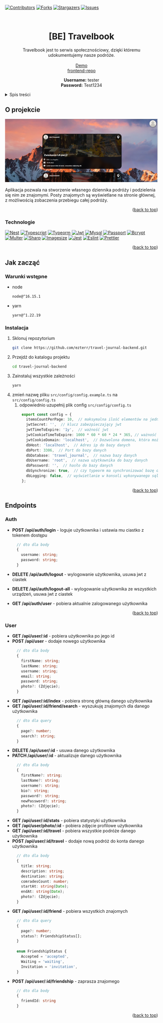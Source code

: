 <div id="top"></div>
<!--
*** Thanks for checking out the Best-README-Template. If you have a suggestion
*** that would make this better, please fork the repo and create a pull request
*** or simply open an issue with the tag "enhancement".
*** Don't forget to give the project a star!
*** Thanks again! Now go create something AMAZING! :D
-->



<!-- PROJECT SHIELDS -->
<!--
*** I'm using markdown "reference style" links for readability.
*** Reference links are enclosed in brackets [ ] instead of parentheses ( ).
*** See the bottom of this document for the declaration of the reference variables
*** for contributors-url, forks-url, etc. This is an optional, concise syntax you may use.
*** https://www.markdownguide.org/basic-syntax/#reference-style-links
-->
[![Contributors][contributors-shield]][contributors-url]
[![Forks][forks-shield]][forks-url]
[![Stargazers][stars-shield]][stars-url]
[![Issues][issues-shield]][issues-url]



<!-- PROJECT LOGO -->
<br />
<div align="center">
<h1 align="center">[BE] Travelbook</h1>

  <p align="center">
        Travelbook jest to serwis społecznościowy, dzięki któremu udokumentujemy nasze podróże.
    <br />
    <br />
    <a href="https://travelbook.networkmanager.info/">Demo</a><br>
    <a href="https://github.com/ezterr/travel-journal-frontend">frontend-repo</a>

<b>Username:</b> tester
<br>
<b>Password:</b> Test1234
  </p>
  </p>
</div>



<!-- TABLE OF CONTENTS -->
<details>
  <summary>Spis treści</summary>
  <ol>
    <li>
      <a href="#o-projekcie">O projekcie</a>
      <ul>
        <li><a href="#technologie">Technologie</a></li>
      </ul>
    </li>
    <li>
      <a href="#jak-zacząć">Jak zacząć</a>
      <ul>
        <li><a href="#warunki-wstepne">Warunki wstępne</a></li>
        <li><a href="#instalacja">Instalacja</a></li>
      </ul>
    </li>
    <li>
      <a href="#endpoints">Endpoints</a>
      <ul>
        <li><a href="#auth">Autoryzacja</a></li>
        <li><a href="#admin">Admin</a></li>
        <li><a href="#hr">Hr</a></li>
        <li><a href="#student">Kursant</a></li>
        <li><a href="#user">Użytkownik</a></li>
      </ul>
    </li>
  </ol>
</details>



<!-- ABOUT THE PROJECT -->
## O projekcie

![Product Name Screen Shot][product-screenshot]

Aplikacja pozwala na stworzenie własnego dziennika podróży i podzielenia się nim ze znajomymi. Posty znajomych są wyświetlane na stronie głównej, z możliwością zobaczenia przebiegu całej podróży.

<p align="right">(<a href="#top">back to top</a>)</p>



### Technologie
[![Nest][Nest]][Nest-url]
[![Typescript][Typescript]][Typescript-url]
[![Typeorm][Typeorm]][Typeorm-url]
[![Jwt][Jwt]][Jwt-url]
[![Mysql][Mysql]][Mysql-url]
[![Passport][Passport]][Passport-url]
[![Bcrypt][Bcrypt]][Bcrypt-url]
[![Multer][Multer]][Multer-url]
[![Sharp][Sharp]][Sharp-url]
[![Imagesize][Imagesize]][Imagesize-url]
[![Jest][Jest]][Jest-url]
[![Eslint][Eslint]][Eslint-url]
[![Prettier][Prettier]][Prettier-url]

<p align="right">(<a href="#top">back to top</a>)</p>



<!-- GETTING STARTED -->
## Jak zacząć

### Warunki wstępne
* node
  ```sh
  node@^16.15.1
  ```
* yarn
  ```sh
  yarn@^1.22.19
  ```

### Instalacja

1. Sklonuj repozytorium
   ```sh
   git clone https://github.com/ezterr/travel-journal-backend.git
   ```
2. Przejdź do katalogu projektu
   ```sh
   cd travel-journal-backend
   ```
3. Zainstaluj wszystkie zależności
   ```sh
   yarn
   ```
4. zmień nazwę pliku `src/config/config.example.ts` na `src/config/config.ts`
   1. odpowiednio uzupełnij plik config `src/config/config.ts`
       ```ts
        export const config = {
          itemsCountPerPage: 10,  // maksymalna ilość elementów na jedną stronę
          jwtSecret: '',  // klucz zabezpieczający jwt
          jwtTimeToExpire: '1y',  // ważność jwt
          jwtCookieTimeToExpire: 1000 * 60 * 60 * 24 * 365, // ważność ciastaka
          jwtCookieDomain: 'localhost',  // Dozwolona domena, która może uzyskać dostęp do ciastka
          dbHost: 'localhost',  // Adres ip do bazy danych
          dbPort: 3306,  // Port do bazy danych
          dbDatabase: 'travel_journal',  // nazwa bazy danych
          dbUsername: 'root',  // nazwa użytkownika do bazy danych
          dbPassword: '',  // hasło do bazy danych
          dbSynchronize: true,  // czy typeorm ma synchronizować bazę danych zalecane - false
          dbLogging: false,  // wyświetlanie w konsoli wykonywanego sql
        };
       ```

<p align="right">(<a href="#top">back to top</a>)</p>



<!-- USAGE EXAMPLES -->
## Endpoints

### Auth
* **POST /api/auth/login** - loguje użytkownika i ustawia mu ciastko z tokenem dostępu
  ```ts
    // dto dla body
    {
      username: string;
      password: string;
    }
  ```
* **DELETE /api/auth/logout** - wylogowanie użytkownika, usuwa jwt z ciastek
* **DELETE /api/auth/logout-all** - wylogowanie użytkownika ze wszystkich urządzeń, usuwa jwt z ciastek

* **GET /api/auth/user** - pobiera aktualnie zalogowanego użytkownika
<p align="right">(<a href="#top">back to top</a>)</p>

### User
* **GET /api/user/:id** - pobiera użytkownika po jego id
* **POST /api/user** - dodaje nowego użytkownika
    ```ts
      // dto dla body
      {
        firstName: string;
        lastName: string;
        username: string;
        email: string;
        password: string;
        photo?: (Zdjęcie);
      }
    ```
* **GET /api/user/:id/index** - pobiera stronę główną danego użytkownika
* **GET /api/user/:id/friend/search** - wyszukuję znajomych dla danego użytkownika
    ```ts
      // dto dla query
      {
        page?: number;
        search?: string;
      }
    ```
* **DELETE /api/user/:id** - usuwa danego użytkownika
* **PATCH /api/user/:id** - aktualizuje danego użytkownika
    ```ts
      // dto dla body
      {
        firstName?: string;
        lastName?: string;
        username?: string;
        bio?: string;
        password?: string;
        newPassword?: string;
        photo?: (Zdjęcie);
      }
    ```
* **GET /api/user/:id/stats** - pobiera statystyki użytkownika
* **GET /api/user/photo/:id** - pobiera zdjęcie profilowe użytkownika
* **GET /api/user/:id/travel** - pobiera wszystkie podróże danego użytkownika
* **POST /api/user/:id/travel** - dodaje nową podróż do konta danego użytkownika
    ```ts
      // dto dla body
      {
        title: string;
        description: string;
        destination: string;
        comradesCount: number;
        startAt: string(Date);
        endAt: string(Date);
        photo?: (Zdjęcie);
      }
    ```
* **GET /api/user/:id/friend** - pobiera wszystkich znajomych
    ```ts
      // dto dla query
      {
        page?: number;
        status?: FriendshipStatus[];
      }
  
      enum FriendshipStatus {
        Accepted = 'accepted',
        Waiting = 'waiting',
        Invitation = 'invitation',
      } 
    ```
* **POST /api/user/:id/friendship** - zaprasza znajomego
    ```ts
      // dto dla body
      {
        friendId: string
      }
    ```


<p align="right">(<a href="#top">back to top</a>)</p>



<!-- MARKDOWN LINKS & IMAGES -->
<!-- https://www.markdownguide.org/basic-syntax/#reference-style-links -->
[contributors-shield]: https://img.shields.io/github/contributors/ezterr/travel-journal-backend.svg?style=for-the-badge
[contributors-url]: https://github.com/ezterr/travel-journal-backend/graphs/contributors
[forks-shield]: https://img.shields.io/github/forks/ezterr/travel-journal-backend.svg?style=for-the-badge
[forks-url]: https://github.com/ezterr/travel-journal-backend/network/members
[stars-shield]: https://img.shields.io/github/stars/ezterr/travel-journal-backend.svg?style=for-the-badge
[stars-url]: https://github.com/ezterr/travel-journal-backend/stargazers
[issues-shield]: https://img.shields.io/github/issues/ezterr/travel-journal-backend.svg?style=for-the-badge
[issues-url]: https://github.com/ezterr/travel-journal-backend/issues

[Typescript]: https://img.shields.io/badge/typescript-20232A?style=for-the-badge&logo=typescript&logoColor=3178c6
[Typescript-url]: https://www.typescriptlang.org/
[Nest]: https://img.shields.io/badge/Nest-20232A?style=for-the-badge&logo=nestjs&logoColor=ea2845
[Nest-url]: https://nestjs.com/
[Typeorm]: https://img.shields.io/badge/type%20orm-20232A?style=for-the-badge&logo=typeorm&logoColor=ea2845
[Typeorm-url]: https://typeorm.io/
[Jwt]: https://img.shields.io/badge/jwt-20232A?style=for-the-badge&logo=JSONwebtokens&logoColor=fff
[Jwt-url]: https://jwt.io/
[Mysql]: https://img.shields.io/badge/mysql-20232A?style=for-the-badge&logo=mysql&logoColor=fff
[Mysql-url]: https://www.mysql.com/
[Passport]: https://img.shields.io/badge/passport-20232A?style=for-the-badge&logo=passport&logoColor=fff
[Passport-url]: https://www.passportjs.org/
[Multer]: https://img.shields.io/badge/multer-20232A?style=for-the-badge&logo=multer&logoColor=563d7c
[Multer-url]: https://www.npmjs.com/package/multer
[Bcrypt]: https://img.shields.io/badge/bcrypt-20232A?style=for-the-badge&logo=bcrypt&logoColor=fff
[Bcrypt-url]: https://github.com/kelektiv/node.bcrypt.js
[Jest]: https://img.shields.io/badge/jest-20232A?style=for-the-badge&logo=jest&logoColor=C63D14
[Jest-url]: https://www.npmjs.com/package/jest
[Sharp]: https://img.shields.io/badge/sharp-20232A?style=for-the-badge&logo=sharp&logoColor=98FF34
[Sharp-url]: https://sharp.pixelplumbing.com/
[Eslint]: https://img.shields.io/badge/eslint-20232A?style=for-the-badge&logo=eslint&logoColor=3a33d1
[Eslint-url]: https://www.npmjs.com/package/eslint
[Prettier]: https://img.shields.io/badge/prettier-20232A?style=for-the-badge&logo=prettier&logoColor=c596c7
[Prettier-url]: https://prettier.io/
[Imagesize]: https://img.shields.io/badge/image_size-20232A?style=for-the-badge&logo=uuid&logoColor=c596c7
[Imagesize-url]: https://www.npmjs.com/package/image-size

[product-screenshot]: readme/app.png
